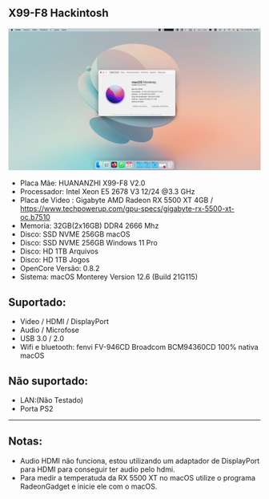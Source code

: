 ## X99-F8 Hackintosh

![Screenshot](https://github.com/marcello0201/X99-F8-Hackintosh-Monterey/blob/main/imagem/Monterey%20on%20X99-F8.png)

- Placa Mãe: HUANANZHI X99-F8 V2.0
- Processador: Intel Xeon E5 2678 V3 12/24 @3.3 GHz
- Placa de Video : Gigabyte AMD Radeon RX 5500 XT 4GB / 
    https://www.techpowerup.com/gpu-specs/gigabyte-rx-5500-xt-oc.b7510
- Memoria: 32GB(2x16GB) DDR4 2666 Mhz
- Disco: SSD NVME 256GB macOS
- Disco: SSD NVME 256GB Windows 11 Pro
- Disco: HD 1TB Arquivos
- Disco: HD 1TB Jogos
- OpenCore Versão: 0.8.2 
- Sistema:  macOS Monterey Version 12.6 (Build 21G115)

## Suportado:

- Video / HDMI / DisplayPort
- Audio / Microfose
- USB 3.0 / 2.0
- Wifi e bluetooth: fenvi FV-946CD Broadcom BCM94360CD 100% nativa macOS

## Não suportado:

- LAN:(Não Testado)
- Porta PS2 



-------------------
## Notas:
- Audio HDMI não funciona, estou utilizando um adaptador de DisplayPort para HDMI para conseguir ter audio pelo hdmi.
- Para medir a temperatuda da RX 5500 XT no macOS utilize o programa RadeonGadget e inicie ele com o macOS.
